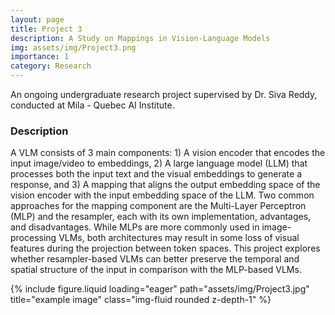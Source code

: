 ```yaml
---
layout: page
title: Project 3
description: A Study on Mappings in Vision-Language Models  
img: assets/img/Project3.png
importance: 1
category: Research
---
```


An ongoing undergraduate research project supervised by Dr. Siva Reddy, conducted at Mila - Quebec AI Institute.


<h3>Description</h3>

A VLM consists of 3 main components: 1) A vision encoder that encodes the input image/video to embeddings, 2) A large language model (LLM) that processes both the input text and the visual embeddings to generate a response, and 3) A mapping that aligns the output embedding space of the vision encoder with the input embedding space of the LLM. 
Two common approaches for the mapping component are the Multi-Layer Perceptron (MLP) and the resampler, each with its own implementation, advantages, and disadvantages. While MLPs are more commonly used in image-processing VLMs, both architectures may result in some loss of visual features during the projection between token spaces. 
This project explores whether resampler-based VLMs can better preserve the temporal and spatial structure of the input in comparison with the MLP-based VLMs. 

<div class="row">
    <div class="col-sm mt-3 mt-md-0">
        {% include figure.liquid loading="eager" path="assets/img/Project3.jpg" title="example image" class="img-fluid rounded z-depth-1" %}
    </div>
</div>



